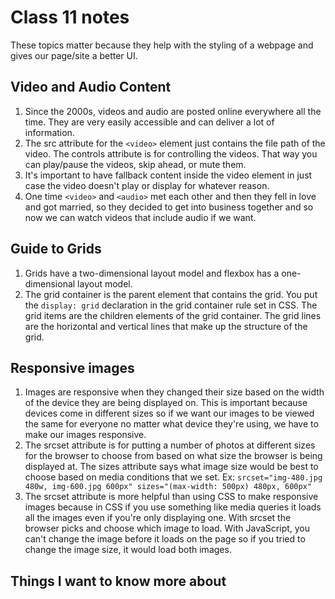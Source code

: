 # Class 11 notes

These topics matter because they help with the styling of a webpage and gives our page/site a better UI.

## Video and Audio Content

1. Since the 2000s, videos and audio are posted online everywhere all the time. They are very easily accessible and can deliver a lot of information.
2. The src attribute for the ```<video>``` element just contains the file path of the video. The controls attribute is for controlling the videos. That way you can play/pause the videos, skip ahead, or mute them.
3. It's important to have fallback content inside the video element in just case the video doesn't play or display for whatever reason.
4. One time ```<video>``` and ```<audio>``` met each other and then they fell in love and got married, so they decided to get into business together and so now we can watch videos that include audio if we want.

## Guide to Grids

1. Grids have a two-dimensional layout model and flexbox has a one-dimensional layout model.
2. The grid container is the parent element that contains the grid. You put the ```display: grid``` declaration in the grid container rule set in CSS. The grid items are the children elements of the grid container. The grid lines are the horizontal and vertical lines that make up the structure of the grid.

## Responsive images

1. Images are responsive when they changed their size based on the width of the device they are being displayed on. This is important because devices come in different sizes so if we want our images to be viewed the same for everyone no matter what device they're using, we have to make our images responsive.
2. The srcset attribute is for putting a number of photos at different sizes for the browser to choose from based on what size the browser is being displayed at. The sizes attribute says what image size would be best to choose based on media conditions that we set. Ex: ```srcset="img-480.jpg 480w, img-600.jpg 600px" sizes="(max-width: 500px) 480px, 600px"```
3. The srcset attribute is more helpful than using CSS to make responsive images because in CSS if you use something like media queries it loads all the images even if you're only displaying one. With srcset the browser picks and choose which image to load. With JavaScript, you can't change the image before it loads on the page so if you tried to change the image size, it would load both images.

## Things I want to know more about
